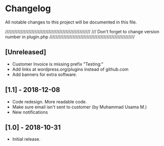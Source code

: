 # Changelog
All notable changes to this project will be documented in this file.

///////////////////////////////////////////////////////
/// Don't forget to change version number in plugin.php
///////////////////////////////////////////////////////


## [Unreleased]
- Customer Invoice is missing prefix "Testing:"
- Add links at wordpress.org/plugins instead of github.com
- Add banners for extra software.

## [1.1] - 2018-12-08
- Code redesign. More readable code.
- Make sure email isn't sent to customer (by Muhammad Usama M.)
- New notifications

## [1.0] - 2018-10-31
- Initial release.